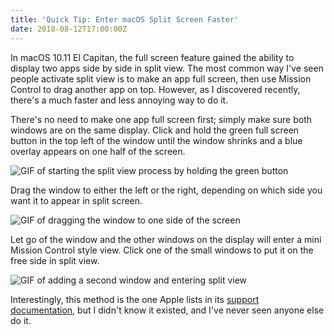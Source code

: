 ```yaml
---
title: 'Quick Tip: Enter macOS Split Screen Faster'
date: 2018-08-12T17:00:00Z
---
```


In macOS 10.11 El Capitan, the full screen feature gained the ability to display
two apps side by side in split view. The most common way I've seen people
activate split view is to make an app full screen, then use Mission Control to
drag another app on top. However, as I discovered recently, there's a much
faster and less annoying way to do it.

There's no need to make one app full screen first; simply make sure both windows
are on the same display. Click and hold the green full screen button in the top
left of the window until the window shrinks and a blue overlay appears on one
half of the screen.

![GIF of starting the split view process by holding the green button](/img/2018-08-SplitScreen-Holding.gif)

Drag the window to either the left or the right, depending on which side you
want it to appear in split screen.

![GIF of dragging the window to one side of the screen](/img/2018-08-SplitScreen-Dragging.gif)

Let go of the window and the other windows on the display will enter a mini
Mission Control style view. Click one of the small windows to put it on the free
side in split view.

![GIF of adding a second window and entering split view](/img/2018-08-SplitScreen-Choosing.gif)

Interestingly, this method is the one Apple lists in its
[support documentation](https://support.apple.com/en-gb/HT204948), but I didn't
know it existed, and I've never seen anyone else do it.
